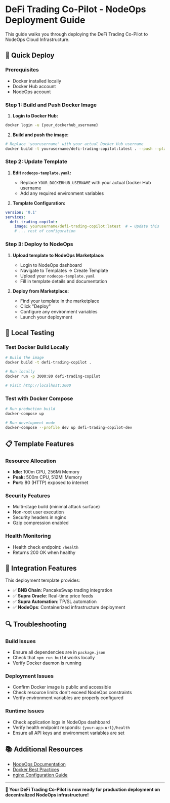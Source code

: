 # DeFi Trading Co-Pilot - NodeOps Deployment Guide

This guide walks you through deploying the DeFi Trading Co-Pilot to NodeOps Cloud Infrastructure.

## 🚀 Quick Deploy

### Prerequisites
- Docker installed locally
- Docker Hub account
- NodeOps account

### Step 1: Build and Push Docker Image

1. **Login to Docker Hub:**
```bash
docker login -u {your_dockerhub_username}
```

2. **Build and push the image:**
```bash
# Replace 'yourusername' with your actual Docker Hub username
docker build -t yourusername/defi-trading-copilot:latest . --push --platform linux/amd64
```

### Step 2: Update Template

1. **Edit `nodeops-template.yaml`:**
   - Replace `YOUR_DOCKERHUB_USERNAME` with your actual Docker Hub username
   - Add any required environment variables

2. **Template Configuration:**
```yaml
version: '0.1'
services:
  defi-trading-copilot:
    image: yourusername/defi-trading-copilot:latest  # ← Update this
    # ... rest of configuration
```

### Step 3: Deploy to NodeOps

1. **Upload template to NodeOps Marketplace:**
   - Login to NodeOps dashboard
   - Navigate to Templates → Create Template
   - Upload your `nodeops-template.yaml`
   - Fill in template details and documentation

2. **Deploy from Marketplace:**
   - Find your template in the marketplace
   - Click "Deploy"
   - Configure any environment variables
   - Launch your deployment

## 🔧 Local Testing

### Test Docker Build Locally
```bash
# Build the image
docker build -t defi-trading-copilot .

# Run locally
docker run -p 3000:80 defi-trading-copilot

# Visit http://localhost:3000
```

### Test with Docker Compose
```bash
# Run production build
docker-compose up

# Run development mode
docker-compose --profile dev up defi-trading-copilot-dev
```

## 📋 Template Features

### Resource Allocation
- **Idle:** 100m CPU, 256Mi Memory
- **Peak:** 500m CPU, 512Mi Memory
- **Port:** 80 (HTTP) exposed to internet

### Security Features
- Multi-stage build (minimal attack surface)
- Non-root user execution
- Security headers in nginx
- Gzip compression enabled

### Health Monitoring
- Health check endpoint: `/health`
- Returns 200 OK when healthy

## 🎯 Integration Features

This deployment template provides:
- ✅ **BNB Chain**: PancakeSwap trading integration
- ✅ **Supra Oracle**: Real-time price feeds
- ✅ **Supra Automation**: TP/SL automation
- ✅ **NodeOps**: Containerized infrastructure deployment

## 🔍 Troubleshooting

### Build Issues
- Ensure all dependencies are in `package.json`
- Check that `npm run build` works locally
- Verify Docker daemon is running

### Deployment Issues
- Confirm Docker image is public and accessible
- Check resource limits don't exceed NodeOps constraints
- Verify environment variables are properly configured

### Runtime Issues
- Check application logs in NodeOps dashboard
- Verify health endpoint responds: `{your-app-url}/health`
- Ensure all API keys and environment variables are set

## 📚 Additional Resources

- [NodeOps Documentation](https://docs.nodeops.com)
- [Docker Best Practices](https://docs.docker.com/develop/best-practices/)
- [nginx Configuration Guide](https://nginx.org/en/docs/)

---

**🎉 Your DeFi Trading Co-Pilot is now ready for production deployment on decentralized NodeOps infrastructure!** 